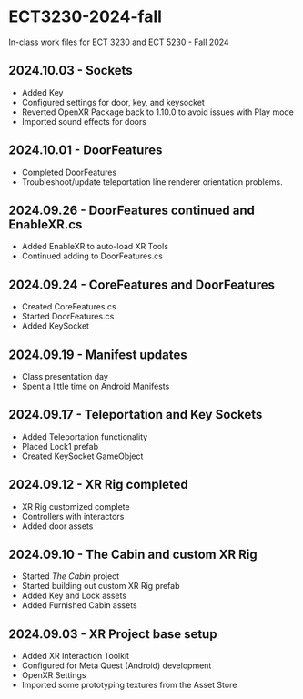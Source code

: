 # ECT3230-2024-fall
In-class work files for ECT 3230 and ECT 5230 - Fall 2024

2024.10.03 - Sockets
---
* Added Key
* Configured settings for door, key, and keysocket
* Reverted OpenXR Package back to 1.10.0 to avoid issues with Play mode
* Imported sound effects for doors

2024.10.01 - DoorFeatures
---
* Completed DoorFeatures
* Troubleshoot/update teleportation line renderer orientation problems.
  
2024.09.26 - DoorFeatures continued and EnableXR.cs
---
* Added EnableXR to auto-load XR Tools
* Continued adding to DoorFeatures.cs

2024.09.24 - CoreFeatures and DoorFeatures
---
* Created CoreFeatures.cs
* Started DoorFeatures.cs
* Added KeySocket

2024.09.19 - Manifest updates
---
* Class presentation day
* Spent a little time on Android Manifests

2024.09.17 - Teleportation and Key Sockets
---
* Added Teleportation functionality
* Placed Lock1 prefab
* Created KeySocket GameObject

2024.09.12 - XR Rig completed
---
* XR Rig customized complete
* Controllers with interactors
* Added door assets

2024.09.10 - The Cabin and custom XR Rig
---
* Started _The Cabin_ project
* Started building out custom XR Rig prefab
* Added Key and Lock assets
* Added Furnished Cabin assets
  
2024.09.03 - XR Project base setup
---
* Added XR Interaction Toolkit
* Configured for Meta Quest (Android) development
* OpenXR Settings
* Imported some prototyping textures from the Asset Store 
